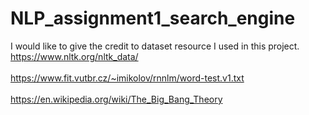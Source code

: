 # NLP_assignment1_search_engine
 I would like to give the credit to dataset resource I used in this project.
 <br>https://www.nltk.org/nltk_data/</br>
 <br>https://www.fit.vutbr.cz/~imikolov/rnnlm/word-test.v1.txt</br>
 <br>https://en.wikipedia.org/wiki/The_Big_Bang_Theory</br>
